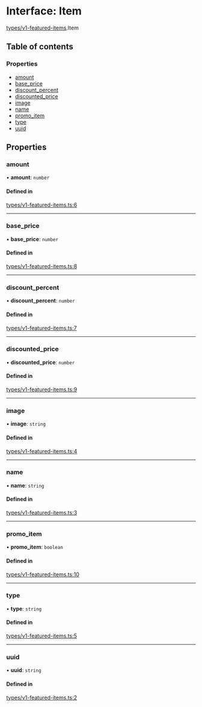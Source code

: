 # Interface: Item

[types/v1-featured-items](../modules/types_v1_featured_items.md).Item

## Table of contents

### Properties

- [amount](types_v1_featured_items.Item.md#amount)
- [base\_price](types_v1_featured_items.Item.md#base_price)
- [discount\_percent](types_v1_featured_items.Item.md#discount_percent)
- [discounted\_price](types_v1_featured_items.Item.md#discounted_price)
- [image](types_v1_featured_items.Item.md#image)
- [name](types_v1_featured_items.Item.md#name)
- [promo\_item](types_v1_featured_items.Item.md#promo_item)
- [type](types_v1_featured_items.Item.md#type)
- [uuid](types_v1_featured_items.Item.md#uuid)

## Properties

### amount

• **amount**: `number`

#### Defined in

[types/v1-featured-items.ts:6](https://github.com/jameslinimk/unofficial-valorant-api/blob/d5a8de3/package/src/types/v1-featured-items.ts#L6)

___

### base\_price

• **base\_price**: `number`

#### Defined in

[types/v1-featured-items.ts:8](https://github.com/jameslinimk/unofficial-valorant-api/blob/d5a8de3/package/src/types/v1-featured-items.ts#L8)

___

### discount\_percent

• **discount\_percent**: `number`

#### Defined in

[types/v1-featured-items.ts:7](https://github.com/jameslinimk/unofficial-valorant-api/blob/d5a8de3/package/src/types/v1-featured-items.ts#L7)

___

### discounted\_price

• **discounted\_price**: `number`

#### Defined in

[types/v1-featured-items.ts:9](https://github.com/jameslinimk/unofficial-valorant-api/blob/d5a8de3/package/src/types/v1-featured-items.ts#L9)

___

### image

• **image**: `string`

#### Defined in

[types/v1-featured-items.ts:4](https://github.com/jameslinimk/unofficial-valorant-api/blob/d5a8de3/package/src/types/v1-featured-items.ts#L4)

___

### name

• **name**: `string`

#### Defined in

[types/v1-featured-items.ts:3](https://github.com/jameslinimk/unofficial-valorant-api/blob/d5a8de3/package/src/types/v1-featured-items.ts#L3)

___

### promo\_item

• **promo\_item**: `boolean`

#### Defined in

[types/v1-featured-items.ts:10](https://github.com/jameslinimk/unofficial-valorant-api/blob/d5a8de3/package/src/types/v1-featured-items.ts#L10)

___

### type

• **type**: `string`

#### Defined in

[types/v1-featured-items.ts:5](https://github.com/jameslinimk/unofficial-valorant-api/blob/d5a8de3/package/src/types/v1-featured-items.ts#L5)

___

### uuid

• **uuid**: `string`

#### Defined in

[types/v1-featured-items.ts:2](https://github.com/jameslinimk/unofficial-valorant-api/blob/d5a8de3/package/src/types/v1-featured-items.ts#L2)
